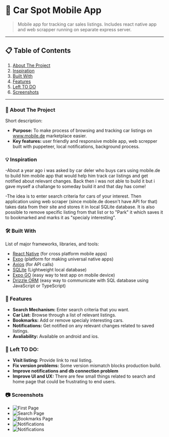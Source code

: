 # 👋 Car Spot Mobile App

> Mobile app for tracking car sales listings. Includes react native app and web scrapper running on separate express server.

---
## 📋 Table of Contents

1. [About The Project](#about)
2. [Inspiration](#inspiration)
3. [Built With](#built)  
4. [Features](#features)  
5. [Left TO DO](#todo)  
6. [Screenshots](#screenshots)  
---

<a name="about"></a>
### 📖 About The Project

Short description:
- **Purpose:** To make process of browsing and tracking car listings on www.mobile.de marketplace easier.
- **Key features:** user friendly and responsive mobile app, web screpper built with puppeteer, local notifications, background process.

<a name="inspiration"></a>
### 💡 Inspiration
-About a year ago i was asked by car deler who buys cars using mobile.de to build him mobile app that would help him track car listings and get notified about relevant changes. Back then i was not able to build it but i gave myself a challange to someday build it and that day has come!

-The idea is to enter search criteria for cars of your interest. Then application using web scraper (since mobile.de doesn't have API for that) takes data from their site and stores it in local SQLite database. It is also possible to remove specific listing from that list or to "Park" it which saves it to bookmarked and marks it as "specialy interesting".

<a name="built"></a>
### 🛠️ Built With

List of major frameworks, libraries, and tools:
- [React Native](https://reactnative.dev/) (for cross platform mobile apps)
- [Expo](https://expo.dev/) (platform for making universal native apps)
- [Axios](https://github.com/axios/axios) (for API calls)
- [SQLite](https://sqlite.org/) (Lightweight local database)
- [Expo GO](https://expo.dev/go) (easy way to test app on mobile device)
- [Drizzle ORM](https://orm.drizzle.team/) (easy way to communicate with SQL database using JavaScript or TypeScript)

<a name="features"></a>
### 📱 Features

- **Search Mechanism:** Enter search criteria that you want.
- **Car List:** Browse through a list of relevant listings.
- **Bookmarks:** Add or remove specialy interesting cars.
- **Notifications:** Get notified on any relevant changes related to saved listings.
- **Avaliability:** Available on android and ios.

<a name="todo"></a>
### 📖 Left TO DO:
- **Visit listing:** Provide link to real listing.
- **Fix version problems:** Some version mismatch blocks production build.
- **Improve notifications and db connection problem**
- **Improve UI and UX:** There are few small things related to search and home page that could be frustrating to end users.
<a name="screenshots"></a>
### 📷 Screenshots
- ![First Page](images/firstPage.jpg)
- ![Search Page](images/search.jpg)
- ![Bookmarks Page](images/bookmarks.jpg)
- ![Notifications](images/notifications.jpg)
- ![Notifications](images/notifications2.jpg)
